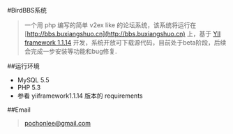 #BirdBBS系统

>一个用 php 编写的简单 v2ex like 的论坛系统，该系统将运行在 [http://bbs.buxiangshuo.cn](http://bbs.buxiangshuo.cn) 上，基于 [YII framework 1.1.14](http://www.yiiframework.com) 开发，系统开放可下载源代码，目前处于beta阶段，后续会完成一步安装等功能和bug修复.

##运行环境
- MySQL 5.5
- PHP 5.3
- 参看 yiiframework1.1.14 版本的 requirements

##Email
>pochonlee@gmail.com







